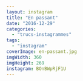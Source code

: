 ```yaml
---
layout: instagram
title: "En passant"
date: "2016-12-29"
categories: 
  - "trucs-instagrammes"
tags: 
  - "instagram"
coverImage: en-passant.jpg
imgWidth: 360
imgHeight: 269
instagram: BOnBWpRjF1U
---
```

